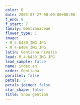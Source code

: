```yaml
---
color: B
date: 2003-07-27 00:00:00+00:00
f_end: 8
f_start: 7
family: Gentianaceae
flower_type: C
image:
- M_4-6430_IMG.JPG
- M_4-6404_IMG.JPG
latin: Gentiana nivalis
lead: M_4-6430_IMG.JPG
lead_sample: false
name: index.en
order: Gentiana
parallel: false
petals: 5
petals_joined: false
star_shape: false
title: Snow gentian
---
```

